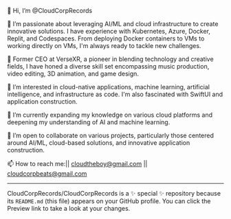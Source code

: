 👋 Hi, I’m @CloudCorpRecords

🚀 I’m passionate about leveraging AI/ML and cloud infrastructure to create innovative solutions. I have experience with Kubernetes, Azure, Docker, Replit, and Codespaces. From deploying Docker containers to VMs to working directly on VMs, I'm always ready to tackle new challenges.

💼 Former CEO at VerseXR, a pioneer in blending technology and creative fields, I have honed a diverse skill set encompassing music production, video editing, 3D animation, and game design. 

🔭 I’m interested in cloud-native applications, machine learning, artificial intelligence, and infrastructure as code. I'm also fascinated with SwiftUI and application construction.

🌱 I’m currently expanding my knowledge on various cloud platforms and deepening my understanding of AI and machine learning. 

💞️ I’m open to collaborate on various projects, particularly those centered around AI/ML, cloud-based solutions, and innovative application construction.

📫 How to reach me:|| cloudtheboy@gmail.com || cloudcorpbeats@gmail.com

---

CloudCorpRecords/CloudCorpRecords is a ✨ special ✨ repository because its `README.md` (this file) appears on your GitHub profile. You can click the Preview link to take a look at your changes.
